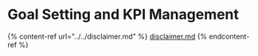 # Goal Setting and KPI Management

{% content-ref url="../../disclaimer.md" %}
[disclaimer.md](../../disclaimer.md)
{% endcontent-ref %}

